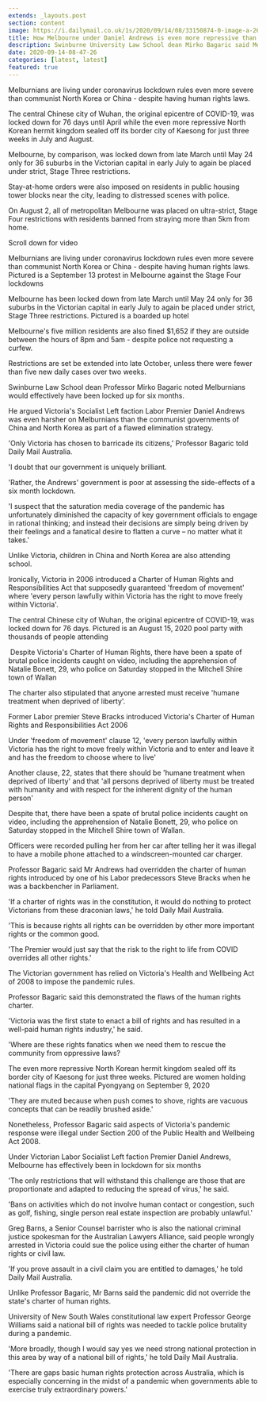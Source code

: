 ```yaml
---
extends: _layouts.post
section: content
image: https://i.dailymail.co.uk/1s/2020/09/14/08/33150874-0-image-a-26_1600067179909.jpg 
title: How Melbourne under Daniel Andrews is even more repressive than China or North Korea on lockdowns 
description: Swinburne University Law School dean Mirko Bagaric said Melbournes six-month lockdowns were a lot harsher than the COVID-19 restrictions in China and North Korea. 
date: 2020-09-14-08-47-26 
categories: [latest, latest] 
featured: true 
--- 
```

Melburnians are living under coronavirus lockdown rules even more severe than communist North Korea or China - despite having human rights laws.

The central Chinese city of Wuhan, the original epicentre of COVID-19, was locked down for 76 days until April while the even more repressive North Korean hermit kingdom sealed off its border city of Kaesong for just three weeks in July and August.

Melbourne, by comparison, was locked down from late March until May 24 only for 36 suburbs in the Victorian capital in early July to again be placed under strict, Stage Three restrictions.

Stay-at-home orders were also imposed on residents in public housing tower blocks near the city, leading to distressed scenes with police.

On August 2, all of metropolitan Melbourne was placed on ultra-strict, Stage Four restrictions with residents banned from straying more than 5km from home. 

Scroll down for video 

Melburnians are living under coronavirus lockdown rules even more severe than communist North Korea or China - despite having human rights laws. Pictured is a September 13 protest in Melbourne against the Stage Four lockdowns

Melbourne has been locked down from late March until May 24 only for 36 suburbs in the Victorian capital in early July to again be placed under strict, Stage Three restrictions. Pictured is a boarded up hotel

Melbourne's five million residents are also fined $1,652 if they are outside between the hours of 8pm and 5am - despite police not requesting a curfew.

Restrictions are set be extended into late October, unless there were fewer than five new daily cases over two weeks. 

Swinburne Law School dean Professor Mirko Bagaric noted Melburnians would effectively have been locked up for six months.

He argued Victoria's Socialist Left faction Labor Premier Daniel Andrews was even harsher on Melburnians than the communist governments of China and North Korea as part of a flawed elimination strategy.

'Only Victoria has chosen to barricade its citizens,' Professor Bagaric told Daily Mail Australia.

'I doubt that our government is uniquely brilliant. 

'Rather, the Andrews' government is poor at assessing the side-effects of a six month lockdown.

'I suspect that the saturation media coverage of the pandemic has unfortunately diminished the capacity of key government officials to engage in rational thinking; and instead their decisions are simply being driven by their feelings and a fanatical desire to flatten a curve – no matter what it takes.'

Unlike Victoria, children in China and North Korea are also attending school.  

Ironically, Victoria in 2006 introduced a Charter of Human Rights and Responsibilities Act that supposedly guaranteed 'freedom of movement' where 'every person lawfully within Victoria has the right to move freely within Victoria'.

The central Chinese city of Wuhan, the original epicentre of COVID-19, was locked down for 76 days. Pictured is an August 15, 2020 pool party with thousands of people attending

 Despite Victoria's Charter of Human Rights, there have been a spate of brutal police incidents caught on video, including the apprehension of Natalie Bonett, 29, who police on Saturday stopped in the Mitchell Shire town of Wallan

The charter also stipulated that anyone arrested must receive 'humane treatment when deprived of liberty'. 

Former Labor premier Steve Bracks introduced Victoria's Charter of Human Rights and Responsibilities Act 2006

Under 'freedom of movement' clause 12, 'every person lawfully within Victoria has the right to move freely within Victoria and to enter and leave it and has the freedom to choose where to live'

Another clause, 22, states that there should be 'humane treatment when deprived of liberty' and that 'all persons deprived of liberty must be treated with humanity and with respect for the inherent dignity of the human person'



Despite that, there have been a spate of brutal police incidents caught on video, including the apprehension of Natalie Bonett, 29, who police on Saturday stopped in the Mitchell Shire town of Wallan.

Officers were recorded pulling her from her car after telling her it was illegal to have a mobile phone attached to a windscreen-mounted car charger. 

Professor Bagaric said Mr Andrews had overridden the charter of human rights introduced by one of his Labor predecessors Steve Bracks when he was a backbencher in Parliament.

'If a charter of rights was in the constitution, it would do nothing to protect Victorians from these draconian laws,' he told Daily Mail Australia.

'This is because rights all rights can be overridden by other more important rights or the common good. 

'The Premier would just say that the risk to the right to life from COVID overrides all other rights.'

The Victorian government has relied on Victoria's Health and Wellbeing Act of 2008 to impose the pandemic rules.

Professor Bagaric said this demonstrated the flaws of the human rights charter.

'Victoria was the first state to enact a bill of rights and has resulted in a well-paid human rights industry,' he said.

'Where are these rights fanatics when we need them to rescue the community from oppressive laws? 

The even more repressive North Korean hermit kingdom sealed off its border city of Kaesong for just three weeks. Pictured are women holding national flags in the capital Pyongyang on September 9, 2020

'They are muted because when push comes to shove, rights are vacuous concepts that can be readily brushed aside.'

Nonetheless, Professor Bagaric said aspects of Victoria's pandemic response were illegal under Section 200 of the Public Health and Wellbeing Act 2008. 

Under Victorian Labor Socialist Left faction Premier Daniel Andrews, Melbourne has effectively been in lockdown for six months

'The only restrictions that will withstand this challenge are those that are proportionate and adapted to reducing the spread of virus,' he said.

'Bans on activities which do not involve human contact or congestion, such as golf, fishing, single person real estate inspection are probably unlawful.'

Greg Barns, a Senior Counsel barrister who is also the national criminal justice spokesman for the Australian Lawyers Alliance, said people wrongly arrested in Victoria could sue the police using either the charter of human rights or civil law. 

'If you prove assault in a civil claim you are entitled to damages,' he told Daily Mail Australia.

Unlike Professor Bagaric, Mr Barns said the pandemic did not override the state's charter of human rights.

University of New South Wales constitutional law expert Professor George Williams said a national bill of rights was needed to tackle police brutality during a pandemic.

'More broadly, though I would say yes we need strong national protection in this area by way of a national bill of rights,' he told Daily Mail Australia.

'There are gaps basic human rights protection across Australia, which is especially concerning in the midst of a pandemic when governments able to exercise truly extraordinary powers.'

